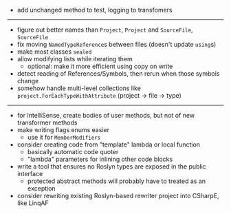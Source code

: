 ﻿- add unchanged method to test, logging to transfomers

---

- figure out better names than `Project`, `Project` and `SourceFile`, `SourceFile`
- fix moving `NamedTypeReference`s between files (doesn't update `using`s)
- make most classes `sealed`
- allow modifying lists while iterating them
  - optional: make it more efficient using copy on write 
- detect reading of References/Symbols, then rerun when those symbols change
- somehow handle multi-level collections like `project.ForEachTypeWithAttribute` (project → file → type)

---

- for IntelliSense, create bodies of user methods, but not of new transformer methods
- make writing flags enums easier
  - use it for `MemberModifiers`
- consider creating code from "template" lambda or local function  
  - basically automatic code quoter
  - "lambda" parameters for inlining other code blocks
- write a tool that ensures no Roslyn types are exposed in the public interface
  - protected abstract methods will probably have to treated as an exception
- consider rewriting existing Roslyn-based rewriter project into CSharpE, like LinqAF
